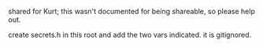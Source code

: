 shared for Kurt; this wasn't documented for being shareable, so please help out.

create secrets.h in this root and add the two vars indicated. it is gitignored.
